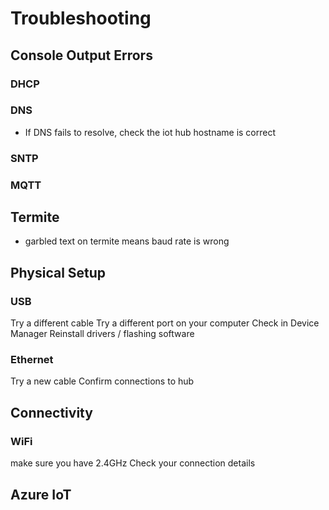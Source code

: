 # Troubleshooting

## Console Output Errors
### DHCP
### DNS
* If DNS fails to resolve, check the iot hub hostname is correct
### SNTP
### MQTT

## Termite
* garbled text on termite means baud rate is wrong

## Physical Setup

### USB
Try a different cable
Try a different port on your computer
Check in Device Manager
Reinstall drivers / flashing software

### Ethernet
Try a new cable
Confirm connections to hub

## Connectivity

### WiFi
make sure you have 2.4GHz
Check your connection details

## Azure IoT

